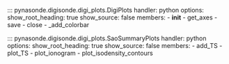 ::: pynasonde.digisonde.digi_plots.DigiPlots
    handler: python
    options:
        show_root_heading: true
        show_source: false
        members:
            - __init__
            - get_axes
            - save
            - close
            - _add_colorbar

::: pynasonde.digisonde.digi_plots.SaoSummaryPlots
    handler: python
    options:
        show_root_heading: true
        show_source: false
        members:
            - add_TS
            - plot_TS
            - plot_ionogram
            - plot_isodensity_contours

